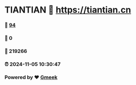 # TIANTIAN :link: https://tiantian.cn 
### :page_facing_up: [94](https://tiantian.cn/tag.html) 
### :speech_balloon: 0 
### :hibiscus: 219266 
### :alarm_clock: 2024-11-05 10:30:47 
### Powered by :heart: [Gmeek](https://github.com/Meekdai/Gmeek)
